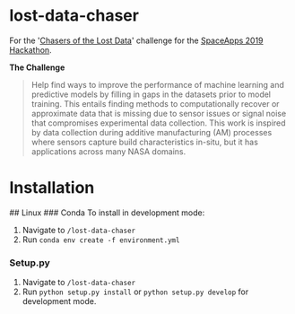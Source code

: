 # lost-data-chaser
For the '[Chasers of the Lost Data](https://2019.spaceappschallenge.org/challenges/planets-near-and-far/raiders-lost-data/details)' 
challenge for the [SpaceApps 2019 Hackathon](https://www.spaceappschallenge.org/).

**The Challenge**
> Help find ways to improve the performance of machine learning and predictive models by filling in gaps in the 
> datasets prior to model training. This entails finding methods to computationally recover or approximate data that 
> is missing due to sensor issues or signal noise that compromises experimental data collection. This work is 
> inspired by data collection during additive manufacturing (AM) processes where sensors capture build characteristics in-situ, but it has applications across many NASA domains.

# Installation
## Linux
### Conda 
To install in development mode:
1. Navigate to `/lost-data-chaser`
2. Run `conda env create -f environment.yml`

### Setup.py
1. Navigate to `/lost-data-chaser`
2. Run `python setup.py install` or `python setup.py develop` for development mode.

